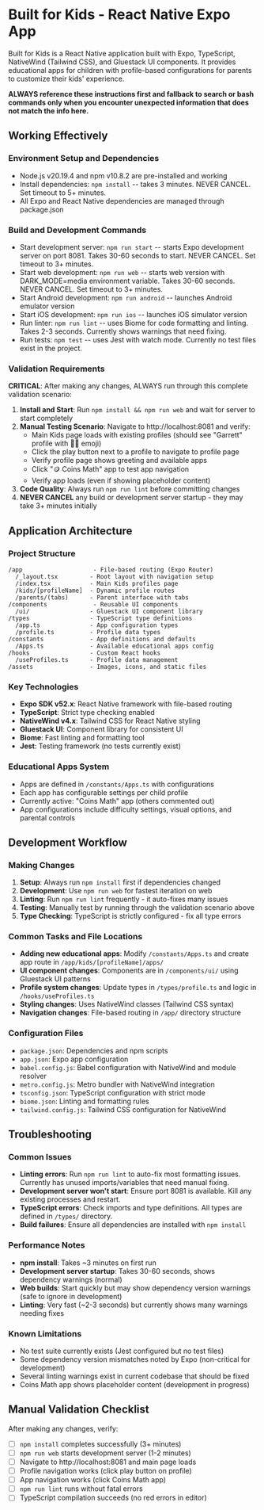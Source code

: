 # Built for Kids - React Native Expo App

Built for Kids is a React Native application built with Expo, TypeScript, NativeWind (Tailwind CSS), and Gluestack UI components. It provides educational apps for children with profile-based configurations for parents to customize their kids' experience.

**ALWAYS reference these instructions first and fallback to search or bash commands only when you encounter unexpected information that does not match the info here.**

## Working Effectively

### Environment Setup and Dependencies
- Node.js v20.19.4 and npm v10.8.2 are pre-installed and working
- Install dependencies: `npm install` -- takes 3 minutes. NEVER CANCEL. Set timeout to 5+ minutes.
- All Expo and React Native dependencies are managed through package.json

### Build and Development Commands
- Start development server: `npm run start` -- starts Expo development server on port 8081. Takes 30-60 seconds to start. NEVER CANCEL. Set timeout to 3+ minutes.
- Start web development: `npm run web` -- starts web version with DARK_MODE=media environment variable. Takes 30-60 seconds. NEVER CANCEL. Set timeout to 3+ minutes.
- Start Android development: `npm run android` -- launches Android emulator version
- Start iOS development: `npm run ios` -- launches iOS simulator version
- Run linter: `npm run lint` -- uses Biome for code formatting and linting. Takes 2-3 seconds. Currently shows warnings that need fixing.
- Run tests: `npm test` -- uses Jest with watch mode. Currently no test files exist in the project.

### Validation Requirements
**CRITICAL**: After making any changes, ALWAYS run through this complete validation scenario:

1. **Install and Start**: Run `npm install && npm run web` and wait for server to start completely
2. **Manual Testing Scenario**: Navigate to http://localhost:8081 and verify:
   - Main Kids page loads with existing profiles (should see "Garrett" profile with 👨‍💻 emoji)
   - Click the play button next to a profile to navigate to profile page
   - Verify profile page shows greeting and available apps
   - Click "🪙 Coins Math" app to test app navigation
   - Verify app loads (even if showing placeholder content)
3. **Code Quality**: Always run `npm run lint` before committing changes
4. **NEVER CANCEL** any build or development server startup - they may take 3+ minutes initially

## Application Architecture

### Project Structure
```
/app                    - File-based routing (Expo Router)
  /_layout.tsx         - Root layout with navigation setup
  /index.tsx           - Main Kids profiles page
  /kids/[profileName]  - Dynamic profile routes
  /parents/(tabs)      - Parent interface with tabs
/components             - Reusable UI components
  /ui/                 - Gluestack UI component library
/types                 - TypeScript type definitions
  /app.ts              - App configuration types
  /profile.ts          - Profile data types
/constants             - App definitions and defaults
  /Apps.ts             - Available educational apps config
/hooks                 - Custom React hooks
  /useProfiles.ts      - Profile data management
/assets                - Images, icons, and static files
```

### Key Technologies
- **Expo SDK v52.x**: React Native framework with file-based routing
- **TypeScript**: Strict type checking enabled
- **NativeWind v4.x**: Tailwind CSS for React Native styling
- **Gluestack UI**: Component library for consistent UI
- **Biome**: Fast linting and formatting tool
- **Jest**: Testing framework (no tests currently exist)

### Educational Apps System
- Apps are defined in `/constants/Apps.ts` with configurations
- Each app has configurable settings per child profile
- Currently active: "Coins Math" app (others commented out)
- App configurations include difficulty settings, visual options, and parental controls

## Development Workflow

### Making Changes
1. **Setup**: Always run `npm install` first if dependencies changed
2. **Development**: Use `npm run web` for fastest iteration on web
3. **Linting**: Run `npm run lint` frequently - it auto-fixes many issues
4. **Testing**: Manually test by running through the validation scenario above
5. **Type Checking**: TypeScript is strictly configured - fix all type errors

### Common Tasks and File Locations
- **Adding new educational apps**: Modify `/constants/Apps.ts` and create app route in `/app/kids/[profileName]/apps/`
- **UI component changes**: Components are in `/components/ui/` using Gluestack UI patterns
- **Profile system changes**: Update types in `/types/profile.ts` and logic in `/hooks/useProfiles.ts`
- **Styling changes**: Uses NativeWind classes (Tailwind CSS syntax)
- **Navigation changes**: File-based routing in `/app/` directory structure

### Configuration Files
- `package.json`: Dependencies and npm scripts
- `app.json`: Expo app configuration
- `babel.config.js`: Babel configuration with NativeWind and module resolver
- `metro.config.js`: Metro bundler with NativeWind integration
- `tsconfig.json`: TypeScript configuration with strict mode
- `biome.json`: Linting and formatting rules
- `tailwind.config.js`: Tailwind CSS configuration for NativeWind

## Troubleshooting

### Common Issues
- **Linting errors**: Run `npm run lint` to auto-fix most formatting issues. Currently has unused imports/variables that need manual fixing.
- **Development server won't start**: Ensure port 8081 is available. Kill any existing processes and restart.
- **TypeScript errors**: Check imports and type definitions. All types are defined in `/types/` directory.
- **Build failures**: Ensure all dependencies are installed with `npm install`

### Performance Notes
- **npm install**: Takes ~3 minutes on first run
- **Development server startup**: Takes 30-60 seconds, shows dependency warnings (normal)
- **Web builds**: Start quickly but may show dependency version warnings (safe to ignore in development)
- **Linting**: Very fast (~2-3 seconds) but currently shows many warnings needing fixes

### Known Limitations
- No test suite currently exists (Jest configured but no test files)
- Some dependency version mismatches noted by Expo (non-critical for development)
- Several linting warnings exist in current codebase that should be fixed
- Coins Math app shows placeholder content (development in progress)

## Manual Validation Checklist
After making any changes, verify:
- [ ] `npm install` completes successfully (3+ minutes)
- [ ] `npm run web` starts development server (1-2 minutes)
- [ ] Navigate to http://localhost:8081 and main page loads
- [ ] Profile navigation works (click play button on profile)
- [ ] App navigation works (click Coins Math app)
- [ ] `npm run lint` runs without fatal errors
- [ ] TypeScript compilation succeeds (no red errors in editor)